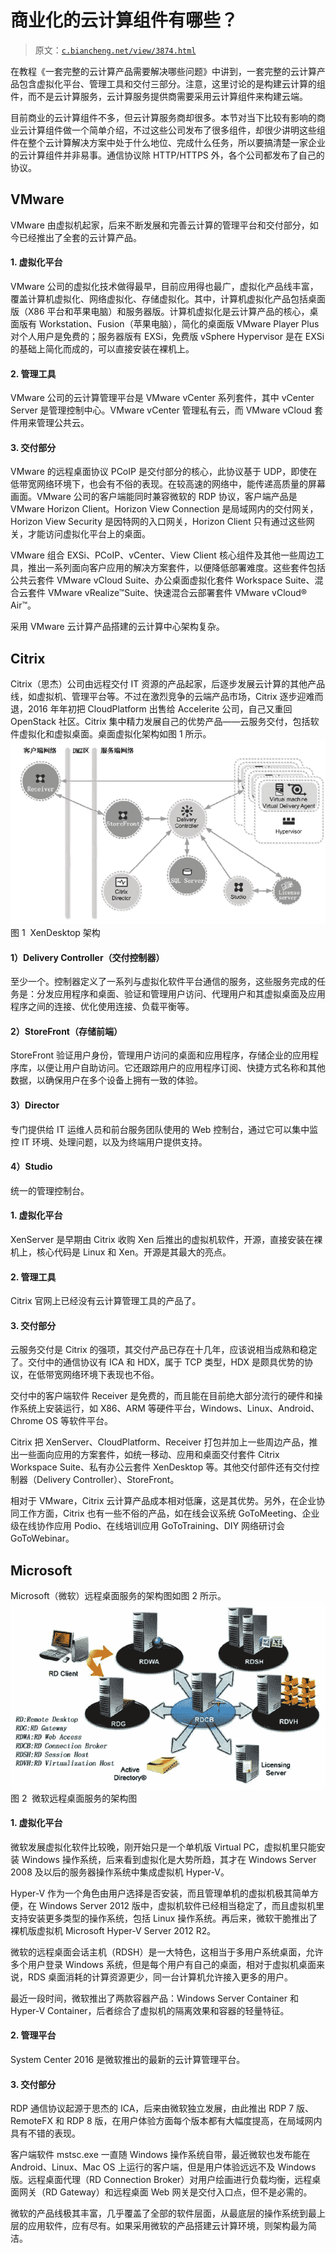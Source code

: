 # 商业化的云计算组件有哪些？

> 原文：[`c.biancheng.net/view/3874.html`](http://c.biancheng.net/view/3874.html)

在教程《一套完整的云计算产品需要解决哪些问题》中讲到，一套完整的云计算产品包含虚拟化平台、管理工具和交付三部分。注意，这里讨论的是构建云计算的组件，而不是云计算服务，云计算服务提供商需要采用云计算组件来构建云端。

目前商业的云计算组件不多，但云计算服务商却很多。本节对当下比较有影响的商业云计算组件做一个简单介绍，不过这些公司发布了很多组件，却很少讲明这些组件在整个云计算解决方案中处于什么地位、完成什么任务，所以要搞清楚一家企业的云计算组件并非易事。通信协议除 HTTP/HTTPS 外，各个公司都发布了自己的协议。

## ⅤMware

VMware 由虚拟机起家，后来不断发展和完善云计算的管理平台和交付部分，如今已经推出了全套的云计算产品。

#### 1\. 虚拟化平台

VMware 公司的虚拟化技术做得最早，目前应用得也最广，虚拟化产品线丰富，覆盖计算机虚拟化、网络虚拟化、存储虚拟化。其中，计算机虚拟化产品包括桌面版（X86 平台和苹果电脑）和服务器版。计算机虚拟化是云计算产品的核心，桌面版有 Workstation、Fusion（苹果电脑），简化的桌面版 VMware Player Plus 对个人用户是免费的；服务器版有 EXSi，免费版 vSphere Hypervisor 是在 EXSi 的基础上简化而成的，可以直接安装在裸机上。

#### 2\. 管理工具

VMware 公司的云计算管理平台是 VMware vCenter 系列套件，其中 vCenter Server 是管理控制中心。VMware vCenter 管理私有云，而 VMware vCloud 套件用来管理公共云。

#### 3\. 交付部分

VMware 的远程桌面协议 PCoIP 是交付部分的核心，此协议基于 UDP，即使在低带宽网络环境下，也会有不俗的表现。在较高速的网络中，能传递高质量的屏幕画面。VMware 公司的客户端能同时兼容微软的 RDP 协议，客户端产品是 VMware Horizon Client。Horizon View Connection 是局域网内的交付网关，Horizon View Security 是因特网的入口网关，Horizon Client 只有通过这些网关，才能访问虚拟化平台上的桌面。

VMware 组合 EXSi、PCoIP、vCenter、View Client 核心组件及其他一些周边工具，推出一系列面向客户应用的解决方案套件，以便降低部署难度。这些套件包括公共云套件 VMware vCloud Suite、办公桌面虚拟化套件 Workspace Suite、混合云套件 VMware vRealize™Suite、快速混合云部署套件 VMware vCloud® Air™。

采用 VMware 云计算产品搭建的云计算中心架构复杂。

## Citrix

Citrix（思杰）公司由远程交付 IT 资源的产品起家，后逐步发展云计算的其他产品线，如虚拟机、管理平台等。不过在激烈竞争的云端产品市场，Citrix 逐步迎难而退，2016 年年初把 CloudPlatform 出售给 Accelerite 公司，自己又重回 OpenStack 社区。Citrix 集中精力发展自己的优势产品——云服务交付，包括软件虚拟化和虚拟桌面。桌面虚拟化架构如图 1 所示。![XenDesktop 架构](img/bb47872ec7c6cc7a006a495571c9f6ae.png)
图 1  XenDesktop 架构

#### 1）Delivery Controller（交付控制器）

至少一个。控制器定义了一系列与虚拟化软件平台通信的服务，这些服务完成的任务是：分发应用程序和桌面、验证和管理用户访问、代理用户和其虚拟桌面及应用程序之间的连接、优化使用连接、负载平衡等。

#### 2）StoreFront（存储前端）

StoreFront 验证用户身份，管理用户访问的桌面和应用程序，存储企业的应用程序库，以便让用户自助访问。它还跟踪用户的应用程序订阅、快捷方式名称和其他数据，以确保用户在多个设备上拥有一致的体验。

#### 3）Director

专门提供给 IT 运维人员和前台服务团队使用的 Web 控制台，通过它可以集中监控 IT 环境、处理问题，以及为终端用户提供支持。

#### 4）Studio

统一的管理控制台。

#### 1\. 虚拟化平台

XenServer 是早期由 Citrix 收购 Xen 后推出的虚拟机软件，开源，直接安装在裸机上，核心代码是 Linux 和 Xen。开源是其最大的亮点。

#### 2\. 管理工具

Citrix 官网上已经没有云计算管理工具的产品了。

#### 3\. 交付部分

云服务交付是 Citrix 的强项，其交付产品已存在十几年，应该说相当成熟和稳定了。交付中的通信协议有 ICA 和 HDX，属于 TCP 类型，HDX 是颇具优势的协议，在低带宽网络环境下表现也不俗。

交付中的客户端软件 Receiver 是免费的，而且能在目前绝大部分流行的硬件和操作系统上安装运行，如 X86、ARM 等硬件平台，Windows、Linux、Android、Chrome OS 等软件平台。

Citrix 把 XenServer、CloudPlatform、Receiver 打包并加上一些周边产品，推出一些面向应用的方案套件，如统一移动、应用和桌面交付套件 Citrix Workspace Suite、私有办公云套件 XenDesktop 等。其他交付部件还有交付控制器（Delivery Controller）、StoreFront。

相对于 VMware，Citrix 云计算产品成本相对低廉，这是其优势。另外，在企业协同工作方面，Citrix 也有一些不俗的产品，如在线会议系统 GoToMeeting、企业级在线协作应用 Podio、在线培训应用 GoToTraining、DIY 网络研讨会 GoToWebinar。

## Microsoft

Microsoft（微软）远程桌面服务的架构图如图 2 所示。![微软远程桌面服务的架构图](img/5886d8018f8036186b8b7a03a8d0e0a3.png)
图 2  微软远程桌面服务的架构图

#### 1\. 虚拟化平台

微软发展虚拟化软件比较晚，刚开始只是一个单机版 Virtual PC，虚拟机里只能安装 Windows 操作系统，后来看到虚拟化是大势所趋，其才在 Windows Server 2008 及以后的服务器操作系统中集成虚拟机 Hyper-V。

Hyper-V 作为一个角色由用户选择是否安装，而且管理单机的虚拟机极其简单方便，在 Windows Server 2012 版中，虚拟机软件已经相当稳定了，而且虚拟机里支持安装更多类型的操作系统，包括 Linux 操作系统。再后来，微软干脆推出了裸机版虚拟机 Microsoft Hyper-V Server 2012 R2。

微软的远程桌面会话主机（RDSH）是一大特色，这相当于多用户系统桌面，允许多个用户登录 Windows 系统，但是每个用户有自己的桌面，相对于虚拟机桌面来说，RDS 桌面消耗的计算资源更少，同一台计算机允许接入更多的用户。

最近一段时间，微软推出了两款容器产品：Windows Server Container 和 Hyper-V Container，后者综合了虚拟机的隔离效果和容器的轻量特征。

#### 2\. 管理平台

System Center 2016 是微软推出的最新的云计算管理平台。

#### 3\. 交付部分

RDP 通信协议起源于思杰的 ICA，后来由微软独立发展，由此推出 RDP 7 版、RemoteFX 和 RDP 8 版，在用户体验方面每个版本都有大幅度提高，在局域网内具有不错的表现。

客户端软件 mstsc.exe 一直随 Windows 操作系统自带，最近微软也发布能在 Android、Linux、Mac OS 上运行的客户端，但是用户体验远远不及 Windows 版。远程桌面代理（RD Connection Broker）对用户绘画进行负载均衡，远程桌面网关（RD Gateway）和远程桌面 Web 网关是交付入口点，但不是必需的。

微软的产品线极其丰富，几乎覆盖了全部的软件层面，从最底层的操作系统到最上层的应用软件，应有尽有。如果采用微软的产品搭建云计算环境，则架构最为简洁。